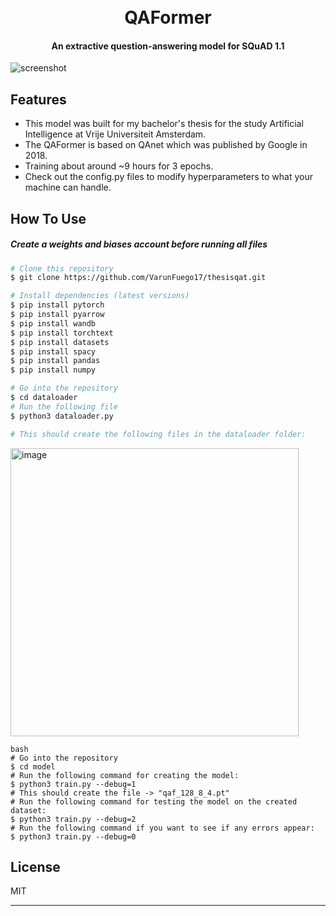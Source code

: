 <h1 align="center">
  <br>
  QAFormer
  <br>
</h1>

<h4 align="center"> An extractive question-answering model for SQuAD 1.1</h4>




![screenshot](https://github.com/VarunFuego17/thesisqat/blob/main/qaf.png)

## Features

* This model was built for my bachelor's thesis for the study Artificial Intelligence at Vrije Universiteit Amsterdam.
* The QAFormer is based on QAnet which was published by Google in 2018.
* Training about around ~9 hours for 3 epochs.
* Check out the config.py files to modify hyperparameters to what your machine can handle.

## How To Use
##### Create a weights and biases account before running all files

```bash
# Clone this repository
$ git clone https://github.com/VarunFuego17/thesisqat.git

# Install dependencies (latest versions)
$ pip install pytorch 
$ pip install pyarrow
$ pip install wandb
$ pip install torchtext
$ pip install datasets
$ pip install spacy
$ pip install pandas
$ pip install numpy

# Go into the repository
$ cd dataloader
# Run the following file
$ python3 dataloader.py

# This should create the following files in the dataloader folder:
```
<img width="461" alt="image" src="https://github.com/VarunFuego17/qaformer/assets/45126763/cb2910ec-0ab0-464c-b70a-b086ca8554ac">

```
bash
# Go into the repository
$ cd model
# Run the following command for creating the model:
$ python3 train.py --debug=1
# This should create the file -> "qaf_128_8_4.pt"
# Run the following command for testing the model on the created dataset:
$ python3 train.py --debug=2
# Run the following command if you want to see if any errors appear:
$ python3 train.py --debug=0
```
## License

MIT

---

